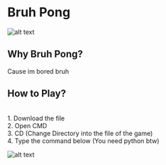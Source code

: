 <h1>Bruh Pong</h1>

![alt text](https://github.com/Xiel7/bruh_pong/blob/master/git_images/bruh_pong.jpg?raw=true)
<h2>Why Bruh Pong?</h2>
<p> Cause im bored bruh </p>

<h2>How to Play?</h2>
<p><br> 
1. Download the file <br> 
2. Open CMD <br>
3. CD (Change Directory into the file of the game) <br> 
4. Type the command below (You need python btw)</p>

![alt text](https://github.com/Xiel7/bruh_pong/blob/master/git_images/cmd.jpg?raw=true)
